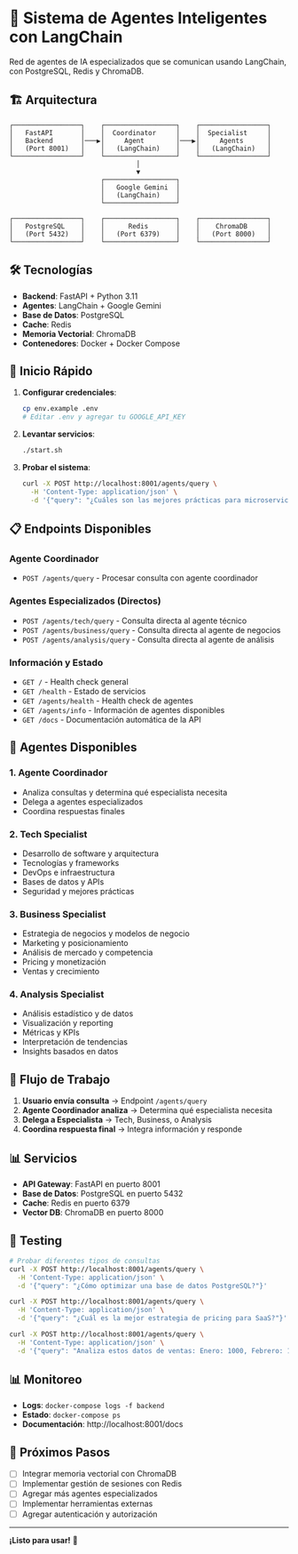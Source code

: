# 🤖 Sistema de Agentes Inteligentes con LangChain

Red de agentes de IA especializados que se comunican usando LangChain, con PostgreSQL, Redis y ChromaDB.

## 🏗️ Arquitectura

```
┌─────────────────┐    ┌──────────────────┐    ┌─────────────────┐
│   FastAPI       │    │  Coordinator     │    │  Specialist     │
│   Backend       │───▶│     Agent        │───▶│     Agents      │
│   (Port 8001)   │    │   (LangChain)    │    │   (LangChain)   │
└─────────────────┘    └──────────────────┘    └─────────────────┘
                                │
                                ▼
                       ┌──────────────────┐
                       │   Google Gemini  │
                       │   (LangChain)    │
                       └──────────────────┘

┌─────────────────┐    ┌──────────────────┐    ┌─────────────────┐
│   PostgreSQL    │    │      Redis       │    │    ChromaDB     │
│   (Port 5432)   │    │   (Port 6379)    │    │   (Port 8000)   │
└─────────────────┘    └──────────────────┘    └─────────────────┘
```

## 🛠️ Tecnologías

- **Backend**: FastAPI + Python 3.11
- **Agentes**: LangChain + Google Gemini
- **Base de Datos**: PostgreSQL
- **Cache**: Redis
- **Memoria Vectorial**: ChromaDB
- **Contenedores**: Docker + Docker Compose

## 🚀 Inicio Rápido

1. **Configurar credenciales**:
   ```bash
   cp env.example .env
   # Editar .env y agregar tu GOOGLE_API_KEY
   ```

2. **Levantar servicios**:
   ```bash
   ./start.sh
   ```

3. **Probar el sistema**:
   ```bash
   curl -X POST http://localhost:8001/agents/query \
     -H 'Content-Type: application/json' \
     -d '{"query": "¿Cuáles son las mejores prácticas para microservicios?"}'
   ```

## 📋 Endpoints Disponibles

### Agente Coordinador
- `POST /agents/query` - Procesar consulta con agente coordinador

### Agentes Especializados (Directos)
- `POST /agents/tech/query` - Consulta directa al agente técnico
- `POST /agents/business/query` - Consulta directa al agente de negocios
- `POST /agents/analysis/query` - Consulta directa al agente de análisis

### Información y Estado
- `GET /` - Health check general
- `GET /health` - Estado de servicios
- `GET /agents/health` - Health check de agentes
- `GET /agents/info` - Información de agentes disponibles
- `GET /docs` - Documentación automática de la API

## 🤖 Agentes Disponibles

### 1. **Agente Coordinador**
- Analiza consultas y determina qué especialista necesita
- Delega a agentes especializados
- Coordina respuestas finales

### 2. **Tech Specialist**
- Desarrollo de software y arquitectura
- Tecnologías y frameworks
- DevOps e infraestructura
- Bases de datos y APIs
- Seguridad y mejores prácticas

### 3. **Business Specialist**
- Estrategia de negocios y modelos de negocio
- Marketing y posicionamiento
- Análisis de mercado y competencia
- Pricing y monetización
- Ventas y crecimiento

### 4. **Analysis Specialist**
- Análisis estadístico y de datos
- Visualización y reporting
- Métricas y KPIs
- Interpretación de tendencias
- Insights basados en datos

## 🔄 Flujo de Trabajo

1. **Usuario envía consulta** → Endpoint `/agents/query`
2. **Agente Coordinador analiza** → Determina qué especialista necesita
3. **Delega a Especialista** → Tech, Business, o Analysis
4. **Coordina respuesta final** → Integra información y responde

## 📊 Servicios

- **API Gateway**: FastAPI en puerto 8001
- **Base de Datos**: PostgreSQL en puerto 5432
- **Cache**: Redis en puerto 6379
- **Vector DB**: ChromaDB en puerto 8000

## 🧪 Testing

```bash
# Probar diferentes tipos de consultas
curl -X POST http://localhost:8001/agents/query \
  -H 'Content-Type: application/json' \
  -d '{"query": "¿Cómo optimizar una base de datos PostgreSQL?"}'

curl -X POST http://localhost:8001/agents/query \
  -H 'Content-Type: application/json' \
  -d '{"query": "¿Cuál es la mejor estrategia de pricing para SaaS?"}'

curl -X POST http://localhost:8001/agents/query \
  -H 'Content-Type: application/json' \
  -d '{"query": "Analiza estos datos de ventas: Enero: 1000, Febrero: 1200, Marzo: 1100"}'
```

## 📊 Monitoreo

- **Logs**: `docker-compose logs -f backend`
- **Estado**: `docker-compose ps`
- **Documentación**: http://localhost:8001/docs

## 🎯 Próximos Pasos

- [ ] Integrar memoria vectorial con ChromaDB
- [ ] Implementar gestión de sesiones con Redis
- [ ] Agregar más agentes especializados
- [ ] Implementar herramientas externas
- [ ] Agregar autenticación y autorización

---

**¡Listo para usar!** 🎉 